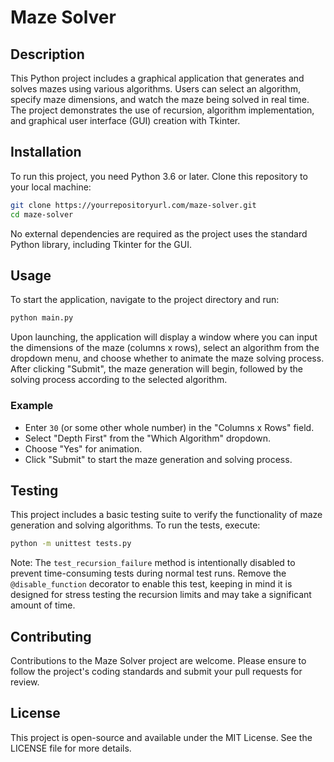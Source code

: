 # Maze Solver

## Description

This Python project includes a graphical application that generates and solves mazes using various algorithms. Users can select an algorithm, specify maze dimensions, and watch the maze being solved in real time. The project demonstrates the use of recursion, algorithm implementation, and graphical user interface (GUI) creation with Tkinter.

## Installation

To run this project, you need Python 3.6 or later. Clone this repository to your local machine:

```bash
git clone https://yourrepositoryurl.com/maze-solver.git
cd maze-solver
```

No external dependencies are required as the project uses the standard Python library, including Tkinter for the GUI.

## Usage

To start the application, navigate to the project directory and run:

```bash
python main.py
```

Upon launching, the application will display a window where you can input the dimensions of the maze (columns x rows), select an algorithm from the dropdown menu, and choose whether to animate the maze solving process. After clicking "Submit", the maze generation will begin, followed by the solving process according to the selected algorithm.

### Example

- Enter `30` (or some other whole number) in the "Columns x Rows" field.
- Select "Depth First" from the "Which Algorithm" dropdown.
- Choose "Yes" for animation.
- Click "Submit" to start the maze generation and solving process.

## Testing

This project includes a basic testing suite to verify the functionality of maze generation and solving algorithms. To run the tests, execute:

```bash
python -m unittest tests.py
```

Note: The `test_recursion_failure` method is intentionally disabled to prevent time-consuming tests during normal test runs. Remove the `@disable_function` decorator to enable this test, keeping in mind it is designed for stress testing the recursion limits and may take a significant amount of time.

## Contributing

Contributions to the Maze Solver project are welcome. Please ensure to follow the project's coding standards and submit your pull requests for review.

## License

This project is open-source and available under the MIT License. See the LICENSE file for more details.
